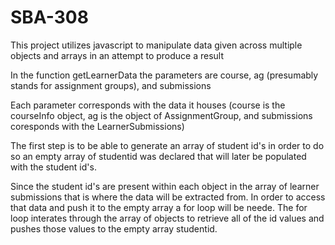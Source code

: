# SBA-308
This project utilizes javascript to manipulate data given across multiple objects and arrays in an attempt to produce a result

In the function getLearnerData the parameters are course, ag (presumably stands for assignment groups), and submissions

Each parameter corresponds with the data it houses (course is the courseInfo object, ag is the object of AssignmentGroup, and submissions coresponds with the LearnerSubmissions)

The first step is to be able to generate an array of student id's in order to do so an empty array of studentid was declared that will later be populated with the student id's.

Since the student id's are present within each object in the array of learner submissions that is where the data will be extracted from. In order to access that data and push it to the empty array a for loop will be neede. The for loop interates through the array of objects to retrieve all of the id values and pushes those values to the empty array studentid.

